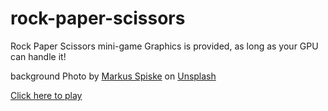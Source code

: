 # rock-paper-scissors
Rock Paper Scissors mini-game
Graphics is provided, as long as your GPU can handle it!

background Photo by <a href="https://unsplash.com/@markusspiske?utm_source=unsplash&utm_medium=referral&utm_content=creditCopyText">Markus Spiske</a> on <a href="https://unsplash.com/s/photos/background?utm_source=unsplash&utm_medium=referral&utm_content=creditCopyText">Unsplash</a>
  
<a href="https://mclilzee.github.io/rock-paper-scissors/">Click here to play</a>
